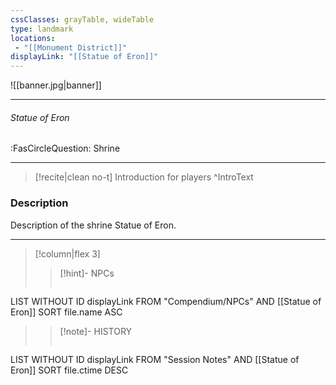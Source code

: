 ```yaml
---
cssClasses: grayTable, wideTable
type: landmark
locations:
 - "[[Monument District]]"
displayLink: "[[Statue of Eron]]"
---
```


![[banner.jpg|banner]]

---
###### Statue of Eron
<span class="sub2">:FasCircleQuestion: Shrine</span>

---

> [!recite|clean no-t]
>	Introduction for players
>^IntroText
	
### Description
Description of the shrine Statue of Eron.

---

> [!column|flex 3]
> > [!hint]-  NPCs
> >```dataview
LIST WITHOUT ID displayLink
FROM "Compendium/NPCs" AND [[Statue of Eron]]
SORT file.name ASC
> 
>> [!note]- HISTORY
>>```dataview
LIST WITHOUT ID displayLink
FROM "Session Notes" AND [[Statue of Eron]]
SORT file.ctime DESC

